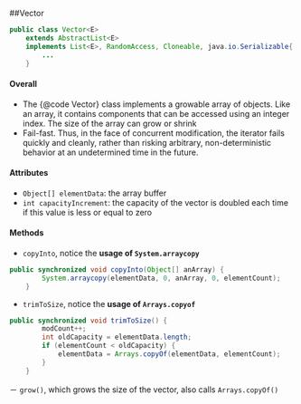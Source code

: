##Vector

```java
public class Vector<E>
    extends AbstractList<E>
    implements List<E>, RandomAccess, Cloneable, java.io.Serializable{
        ...
    }
```


#### Overall
- The {@code Vector} class implements a growable array of objects. Like an array, it contains components that can be accessed using an integer index. The size of the array can grow or shrink
- Fail-fast. Thus, in the face of concurrent modification, the iterator fails quickly and cleanly, rather than risking arbitrary, non-deterministic behavior at an undetermined time in the future.

#### Attributes
- `Object[] elementData`: the array buffer
- `int capacityIncrement`: the capacity of the vector is doubled each time if this value is less or equal to zero

#### Methods
- `copyInto`, notice the **usage of `System.arraycopy`**
```java
public synchronized void copyInto(Object[] anArray) {
        System.arraycopy(elementData, 0, anArray, 0, elementCount);
    }
```
- `trimToSize`, notice the **usage of `Arrays.copyof`**
```java
public synchronized void trimToSize() {
        modCount++;
        int oldCapacity = elementData.length;
        if (elementCount < oldCapacity) {
            elementData = Arrays.copyOf(elementData, elementCount);
        }
    }
```
－ `grow()`, which grows the size of the vector, also calls `Arrays.copyOf()`